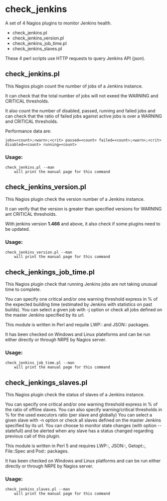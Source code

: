 check_jenkins
=============

A set of 4 Nagios plugins to monitor Jenkins health.

*  check_jenkins.pl
*  check_jenkins_version.pl
*  check_jenkins_job_time.pl
*  check_jenkins_slaves.pl

These 4 perl scripts use HTTP requests to query Jenkins API (json).

## check_jenkins.pl ##

This Nagios plugin count the number of jobs of a Jenkins instance.

It can check that the total number of jobs will not exeed the WARNING and CRITICAL thresholds.

It also count the number of disabled, passed, running and failed jobs and can check that the ratio of failed jobs against active jobs is over a WARNING and CRITICAL thresholds.

Performance data are:

    jobs=<count>;<warn>;<crit> passed=<count> failed=<count>;<warn>;<crit> disabled=<count> running=<count>
    
### Usage: ###

    check_jenkins.pl --man
        will print the manual page for this command
    
## check_jenkins_version.pl ##

This Nagios plugin check the version number of a Jenkins instance.

It can verify that the version is greater than specified versions for WARNING ant CRITICAL thresholds.

With jenkins version **1.466** and above, it also check if some plugins need to be updated.

### Usage: ###

    check_jenkins_version.pl --man
        will print the manual page for this command


## check_jenkings_job_time.pl ##

This Nagios plugin check that running Jenkins jobs are not taking unusual time to complete.

You can specify one critical and/or one warning threshold express in % of the expected
building time (estimated by Jenkins with statistics on past builds).
You can select a given job with -j <job-name> option or check all jobs defined on the master Jenkins
specified by its url.

This module is written in Perl and requite LWP:: and JSON:: packages.

It has been checked on Windows and Linux plateforms and can be run either directly or
through NRPE by Nagios server.

### Usage: ###

    check_jenkins_job_time.pl --man
        will print the manual page for this command
        
## check_jenkings_slaves.pl ##

This Nagios plugin check the status of slaves of a Jenkins instance.

You can specify one critical and/or one warning threshold express in % of the
ratio of offline slaves.
You can also specify warning/critical thresholds in % for the used executors
ratio (per slave and globally)
You can select a given slave with -n <slave-name> option or check all slaves
defined on the master Jenkins specified by its url.
You can choose to monitor state changes (with option --statefull) and be
alerted when any slave has a status changed regarding previous call of this
plugin.

This module is written in Perl 5 and requires LWP::, JSON::, Getopt::,
File::Spec and Pod:: packages.

It has been checked on Windows and Linux platforms and can be run either directly or
through NRPE by Nagios server.

### Usage: ###

    check_jenkins_slaves.pl --man
        will print the manual page for this command
